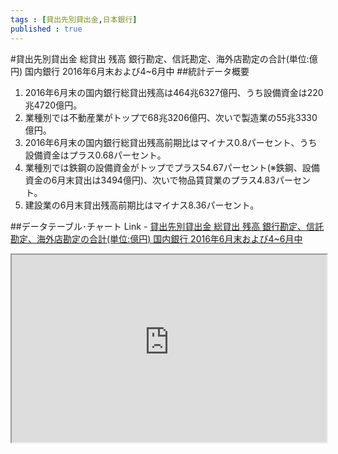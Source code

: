 ```yaml
--- 
tags : [貸出先別貸出金,日本銀行] 
published : true
---
```

#貸出先別貸出金 総貸出 残高 銀行勘定、信託勘定、海外店勘定の合計(単位:億円) 国内銀行 2016年6月末および4~6月中
##統計データ概要
1. 2016年6月末の国内銀行総貸出残高は464兆6327億円、うち設備資金は220兆4720億円。
1. 業種別では不動産業がトップで68兆3206億円、次いで製造業の55兆3330億円。
1. 2016年6月末の国内銀行総貸出残高前期比はマイナス0.8パーセント、うち設備資金はプラス0.68パーセント。
1. 業種別では鉄鋼の設備資金がトップでプラス54.67パーセント(※鉄鋼、設備資金の6月末貸出は3494億円)、次いで物品賃貸業のプラス4.83パーセント。
1. 建設業の6月末貸出残高前期比はマイナス8.36パーセント。



    
##データテーブル･チャート
Link - [貸出先別貸出金 総貸出 残高 銀行勘定、信託勘定、海外店勘定の合計(単位:億円) 国内銀行 2016年6月末および4~6月中](
http://knowledgevault.saecanet.com/charts/am-consulting.co.jp-2016-08-12-14-37-18.html
)


<iframe src="
http://knowledgevault.saecanet.com/charts/am-consulting.co.jp-2016-08-12-14-37-18.html
" width="100%" height="300px"></iframe>